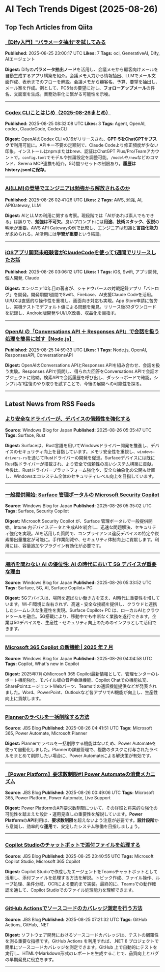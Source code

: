 # AI Tech Trends Digest (2025-08-26)


## Top Tech Articles from Qiita


### [【Dify入門】"パラメータ抽出"を試してみる](https://qiita.com/yushibats/items/0d07c43f2580b8bc5dca)
**Published:** 2025-08-25 23:00:17 UTC
**Likes:** 7
**Tags:** oci, GenerativeAI, Dify, AIエージェント

**Digest:**
Difyの**パラメータ抽出ノード**を活用し、会議メモから顧客向けメールを自動生成するアプリ構築を紹介。会議メモ入力から情報抽出、LLMでメール文面作成、表示までのフローを解説。会議メモから顧客名、予算、要望を抽出し、メール案を作成。例として、PC5台の要望に対し、**フォローアップメール**の件名、文面案を生成。業務効率化に繋がる可能性を示唆。

---

### [Codex CLIことはじめ（2025-08-26まとめ）](https://qiita.com/oga_aiichiro/items/303da2779ea26b173947)
**Published:** 2025-08-25 08:32:08 UTC
**Likes:** 3
**Tags:** Agent, OpenAI, codex, ClaudeCode, CodexCLI

**Digest:**
OpenAIのCodex CLI v0.16がリリースされ、**GPT-5をChatGPTサブスクで**利用可能に。APIキー不要の定額制で、Claude Codeより修正頻度が少ない印象。インストールはnpmまたはbrew、認証はChatGPT Plus/Pro/Teamアカウントで。`config.toml`でモデルや推論設定を調整可能。`/model`や`/new`などのコマンド、Serena MCP連携も紹介。5時間リセットの制限あり。**履歴はhistory.jsonlに保存**。

---

### [AI(LLM)の登場でエンジニアは勉強から解放されるのか](https://qiita.com/takai-kouta/items/3af0e8c896b04950ccdc)
**Published:** 2025-08-26 02:41:26 UTC
**Likes:** 2
**Tags:** AWS, 勉強, AI, APIGateway, LLM

**Digest:**
AIとLLMの利用に関する考察。現段階では「AIがあれば素人でもできる」は誤りで、**勉強は不可欠**。良いプロンプトには**用途、技術スタック、仮説**の明示が重要。AWS API Gatewayの例で比較し、エンジニアは知識と**言語化能力**が求められる。AI活用には**学習が重要**という結論。

---

### [iOSアプリ開発未経験者がClaudeCodeを使って1週間でリリースしたお話](https://qiita.com/chatrate/items/bd2703d68a2bb8fffe08)
**Published:** 2025-08-26 03:06:12 UTC
**Likes:** 1
**Tags:** iOS, Swift, アプリ開発, 個人開発, Claude

**Digest:**
エンジニア10年目の著者が、シャドウバースの対戦記録アプリ「バトログ」を開発。開発期間1週間でSwift、Firebase、AI支援Claude Codeを活用。UI/UXは直感的な操作性を重視し、画面向き対応も実現。App Store申請に苦労し、実機テストでデフォルト値による問題を発見。リリース後33ダウンロードを記録し、Android版開発やUI/UX改善、収益化を目指す。

---

### [OpenAI の「Conversations API ＋ Responses API」で会話を扱う処理を簡易に試す【Node.js】](https://qiita.com/youtoy/items/4753b4d10f7799287d9e)
**Published:** 2025-08-25 14:59:33 UTC
**Likes:** 1
**Tags:** Node.js, OpenAI, ResponsesAPI, ConversationsAPI

**Digest:**
OpenAIのConversations APIとResponses APIを組み合わせ、会話を扱う実験。Responses APIで質問し、得られた回答をConversations APIで会話オブジェクトに格納。検索APIで会話履歴を呼び出し、ダッシュボードで確認。シンプルな1往復のやり取りを試すことで、今後の展開への可能性を探る。

---

## Latest News from RSS Feeds


### [より安全なドライバーが、デバイスの信頼性を強化する](https://blogs.windows.com/japan/2025/08/26/safer-drivers-stronger-devices/)
**Source:** Windows Blog for Japan
**Published:** 2025-08-26 05:35:47 UTC
**Tags:** Surface, Rust

**Digest:**
Surfaceは、Rust言語を用いてWindowsドライバー開発を推進し、デバイスのセキュリティ向上を目指しています。メモリ安全性を重視し、`windows-drivers-rs`を通じてRustドライバーの開発を促進。Surfaceデバイスには既にRust製ドライバーが搭載され、より安全で信頼性の高いシステム構築に貢献。今後は、Rustドライバープラットフォーム強化や、安全な抽象化の公開も計画し、Windowsエコシステム全体のセキュリティレベル向上を目指しています。

---

### [一般提供開始: Surface 管理ポータルの Microsoft Security Copilot](https://blogs.windows.com/japan/2025/08/26/now-generally-available-microsoft-security-copilot-in-surface-management-portal/)
**Source:** Windows Blog for Japan
**Published:** 2025-08-26 05:35:02 UTC
**Tags:** Surface, Security Copilot

**Digest:**
Microsoft Security Copilot が、Surface 管理ポータルで一般提供開始。Intune 内デバイスデータと生成AIを統合し、迅速な問題解決、セキュリティ強化を実現。AIを活用した質問で、コンプライアンス違反デバイスの特定や炭素排出量推定が可能に。手作業削減や、セキュリティ体制向上に貢献します。利用には、容量追加やプラグイン有効化が必要です。

---

### [場所を問わない AI の優位性: AI の時代において 5G デバイスが重要な理由](https://blogs.windows.com/japan/2025/08/26/the-ai-advantage-wherever-work-happens-why-5g-devices-matter-more-in-the-age-of/)
**Source:** Windows Blog for Japan
**Published:** 2025-08-26 05:33:52 UTC
**Tags:** Surface, 5G, AI, Surface Copilot+ PC

**Digest:**
5Gデバイスは、場所を選ばない働き方を支え、AI時代に重要性を増しています。Wi-Fi環境に左右されず、高速・安全な接続を提供し、クラウドと連携したシームレスな生産性を実現。Surface Copilot+ PC は、ローカルAIとクラウドツールを融合。5G搭載により、移動中でも中断なく業務を遂行できます。企業は5Gデバイスを、生産性・セキュリティ向上のためのインフラとして活用できます。

---

### [Microsoft 365 Copilot の新機能 | 2025 年 7 月](https://blogs.windows.com/japan/2025/08/26/whats-new-in-microsoft-365-copilot-july-2025/)
**Source:** Windows Blog for Japan
**Published:** 2025-08-26 04:04:58 UTC
**Tags:** Copilot, What's new in Copilot

**Digest:**
2025年7月のMicrosoft 365 Copilot最新情報として、管理センターのレポート機能強化、モバイル版の音声会話機能、Copilot Chatでの機能拡充、SharePointエージェントWebパーツ、Teamsでの通訳機能提供などが発表されました。Word、PowerPoint、Outlookなど各アプリでAI機能が向上し、生産性向上に貢献します。

---

### [Plannerのラベルを一括削除する方法](https://blog.jbs.co.jp/entry/2025/08/26/134151)
**Source:** JBS Blog
**Published:** 2025-08-26 04:41:51 UTC
**Tags:** Microsoft 365, Power Automate, Microsoft Planner

**Digest:**
Plannerでラベルを一括削除する機能はないため、Power Automateを使って自動化しました。Plannerの課題管理で、複数のタスクに付与されたラベルをまとめて削除したい場合に、Power Automateによる解決策が有効です。

---

### [【Power Platform】要求数制限#1 Power Automateの消費メカニズム](https://blog.jbs.co.jp/entry/2025/08/26/094906)
**Source:** JBS Blog
**Published:** 2025-08-26 00:49:06 UTC
**Tags:** Microsoft 365, Power Platform, Power Automate, Live Support

**Digest:**
Power PlatformのAPI要求数制限について、その詳細と将来的な強化の可能性を踏まえた設計・運用見直しの重要性を解説しています。**Power Platform**の**API**利用は、**要求数制限**を超えないよう注意が必要です。**設計段階**から意識し、効率的な**運用**で、安定したシステム稼働を目指しましょう。

---

### [Copilot Studioのチャットボットで添付ファイルを処理する](https://blog.jbs.co.jp/entry/2025/08/26/084055)
**Source:** JBS Blog
**Published:** 2025-08-25 23:40:55 UTC
**Tags:** Microsoft Copilot Studio, Microsoft 365 Copilot

**Digest:**
Copilot Studioで作成したエージェントをTeamsチャットボットとして活用し、添付ファイルを処理する方法を解説。トピック作成、ファイル操作、ループ処理、条件分岐、OCRによる要約まで実装。最終的に、Teamsでの動作確認を通して、Copilot Studioでのファイル処理能力を理解できます。

---

### [GitHub Actionsでソースコードのカバレッジ測定を行う方法](https://blog.jbs.co.jp/entry/2025/08/25/162132)
**Source:** JBS Blog
**Published:** 2025-08-25 07:21:32 UTC
**Tags:** GitHub Actions, GitHub, .NET

**Digest:**
ソフトウェア開発におけるソースコードカバレッジは、テストの網羅性を測る重要な指標です。GitHub Actions を利用すれば、.NET 8 プロジェクトで簡単にソースコードカバレッジを測定できます。GitHub 上で自動的にテストを実行し、HTMLやMarkdown形式のレポートを生成することで、品質向上とバグの早期発見に役立ちます。

---